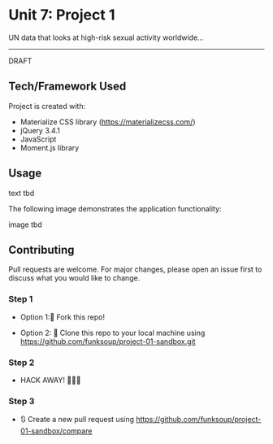# Unit 7: Project 1

UN data that looks at high-risk sexual activity worldwide...

------
DRAFT

## Tech/Framework Used

Project is created with:

* Materialize CSS library (https://materializecss.com/)
* jQuery 3.4.1
* JavaScript
* Moment.js library


## Usage

text tbd

The following image demonstrates the application functionality:

image tbd


## Contributing

Pull requests are welcome. For major changes, please open an issue first to discuss what you would like to change.


### Step 1

* Option 1:🍴 Fork this repo!

* Option 2: 👯 Clone this repo to your local machine using https://github.com/funksoup/project-01-sandbox.git

### Step 2

* HACK AWAY! 🔨🔨🔨

### Step 3

* 🔃 Create a new pull request using https://github.com/funksoup/project-01-sandbox/compare


